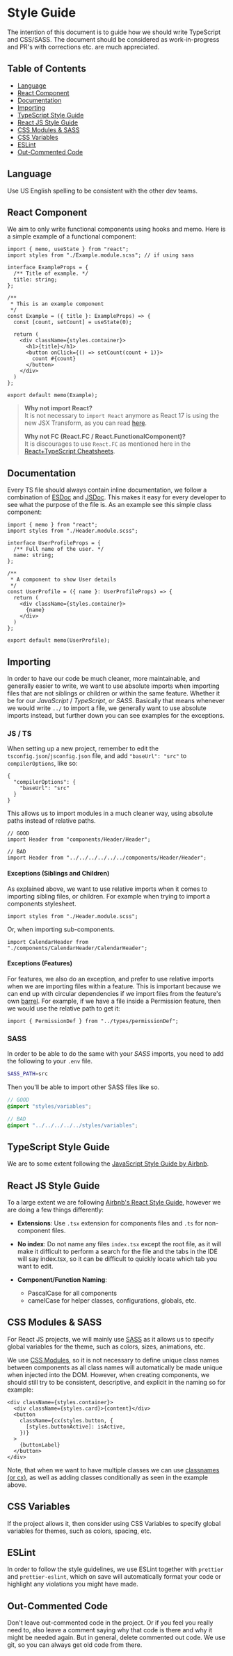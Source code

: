 # Style Guide

The intention of this document is to guide how we should write TypeScript and CSS/SASS. The document should be considered as work-in-progress and PR's with corrections etc. are much appreciated.

## Table of Contents

- [Language](#language)
- [React Component](#react-component)
- [Documentation](#documentation)
- [Importing](#importing)
- [TypeScript Style Guide](#typescript-style-guide)
- [React JS Style Guide](#react-js-style-guide)
- [CSS Modules & SASS](#css-modules--sass)
- [CSS Variables](#css-variables)
- [ESLint](#eslint)
- [Out-Commented Code](#out-commented-code)

## Language

Use US English spelling to be consistent with the other dev teams.

## React Component

We aim to only write functional components using hooks and memo. Here is a simple example of a functional component:

```tsx
import { memo, useState } from "react";
import styles from "./Example.module.scss"; // if using sass

interface ExampleProps = {
  /** Title of example. */
  title: string;
};

/**
 * This is an example component
 */
const Example = ({ title }: ExampleProps) => {
  const [count, setCount] = useState(0);

  return (
    <div className={styles.container}>
      <h1>{title}</h1>
      <button onClick={() => setCount(count + 1)}>
        count #{count}
      </button>
    </div>
  )
};

export default memo(Example);
```

> **Why not import React?**\
> It is not necessary to `import React` anymore as React 17 is using the new JSX Transform, as you can read [here](https://reactjs.org/blog/2020/09/22/introducing-the-new-jsx-transform.html).
>
> **Why not FC (React.FC / React.FunctionalComponent)?**\
> It is discourages to use `React.FC` as mentioned here in the [React+TypeScript Cheatsheets](https://github.com/typescript-cheatsheets/react#function-components).

## Documentation

Every TS file should always contain inline documentation, we follow a combination of [ESDoc](https://esdoc.org/manual/tags.html) and [JSDoc](http://usejsdoc.org/). This makes it easy for every developer to see what the purpose of the file is. As an example see this simple class component:

```tsx
import { memo } from "react";
import styles from "./Header.module.scss";

interface UserProfileProps = {
  /** Full name of the user. */
  name: string;
};

/**
 * A component to show User details
 */
const UserProfile = ({ name }: UserProfileProps) => {
  return (
    <div className={styles.container}>
      {name}
    </div>
  )
};

export default memo(UserProfile);
```

## Importing

In order to have our code be much cleaner, more maintainable, and generally easier to write, we want to use absolute imports when importing files that are not siblings or children or within the same feature. Whether it be for our _JavaScript_ / _TypeScript_, or _SASS_. Basically that means whenever we would write `../` to import a file, we generally want to use absolute imports instead, but further down you can see examples for the exceptions.

### JS / TS

When setting up a new project, remember to edit the `tsconfig.json`/`jsconfig.json` file, and add `"baseUrl": "src"` to `compilerOptions`, like so:

```tsx
{
  "compilerOptions": {
    "baseUrl": "src"
  }
}
```

This allows us to import modules in a much cleaner way, using absolute paths instead of relative paths.

```tsx
// GOOD
import Header from "components/Header/Header";

// BAD
import Header from "../../../../../../components/Header/Header";
```

#### Exceptions (Siblings and Children)

As explained above, we want to use relative imports when it comes to importing sibling files, or children. For example when trying to import a components stylesheet.

```tsx
import styles from "./Header.module.scss";
```

Or, when importing sub-components.

```tsx
import CalendarHeader from "./components/CalendarHeader/CalendarHeader";
```

#### Exceptions (Features)

For features, we also do an exception, and prefer to use relative imports when we are importing files within a feature. This is important because we can end up with circular dependencies if we import files from the feature's own [barrel](https://basarat.gitbook.io/typescript/main-1/barrel). For example, if we have a file inside a Permission feature, then we would use the relative path to get it:

```tsx
import { PermissionDef } from "../types/permissionDef";
```

### SASS

In order to be able to do the same with your _SASS_ imports, you need to add the following to your `.env` file.

```bash
SASS_PATH=src
```

Then you'll be able to import other SASS files like so.

```scss
// GOOD
@import "styles/variables";

// BAD
@import "../../../../../styles/variables";
```

## TypeScript Style Guide

We are to some extent following the [JavaScript Style Guide by Airbnb](https://github.com/airbnb/javascript).

## React JS Style Guide

To a large extent we are following [Airbnb's React Style Guide](https://github.com/airbnb/javascript/tree/master/react), however we are doing a few things differently:

- **Extensions**: Use `.tsx` extension for components files and `.ts` for non-component files.

- **No index**: Do not name any files `index.tsx` except the root file, as it will make it difficult to perform a search for the file and the tabs in the IDE will say index.tsx, so it can be difficult to quickly locate which tab you want to edit.

- **Component/Function Naming**:
  - PascalCase for all components
  - camelCase for helper classes, configurations, globals, etc.

## CSS Modules & SASS

For React JS projects, we will mainly use [SASS](https://sass-lang.com/) as it allows us to specify global variables for the theme, such as colors, sizes, animations, etc.

We use [CSS Modules](https://github.com/css-modules/css-modules), so it is not necessary to define unique class names between components as all class names will automatically be made unique when injected into the DOM. However, when creating components, we should still try to be consistent, descriptive, and explicit in the naming so for example:

```tsx
<div className={styles.container}>
  <div className={styles.card}>{content}</div>
  <button
    className={cx(styles.button, {
      [styles.buttonActive]: isActive,
    })}
  >
    {buttonLabel}
  </button>
</div>
```

Note, that when we want to have multiple classes we can use [classnames (or cx)](https://github.com/JedWatson/classnames), as well as adding classes conditionally as seen in the example above.

## CSS Variables

If the project allows it, then consider using CSS Variables to specify global variables for themes, such as colors, spacing, etc.

## ESLint

In order to follow the style guidelines, we use ESLint together with `prettier` and `prettier-eslint`, which on save will automatically format your code or highlight any violations you might have made.

## Out-Commented Code

Don't leave out-commented code in the project. Or if you feel you really need to, also leave a comment saying why that code is there and why it might be needed again. But in general, delete commented out code. We use git, so you can always get old code from there.
